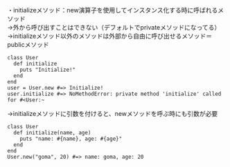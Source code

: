 
・initializeメソッド：new演算子を使用してインスタンス化する時に呼ばれるメソッド<br>
  →外から呼び出すことはできない（デフォルトでprivateメソッドになってる）<br>
  →initializeメソッド以外のメソッドは外部から自由に呼び出せるメソッド＝publicメソッド<br>
  
```
class User
  def initialize
    puts "Initialize!"
  end
end
user = User.new #=> Initialize!
user.initialize #=> NoMethodError: private method 'initialize' called for #<User:~
```

→initializeメソッドに引数を付けると、newメソッドを呼ぶ時にも引数が必要
```
class User
  def initialize(name, age)
    puts "name: #{name}, age: #{age}"
  end
end
User.new("goma", 20) #=> name: goma, age: 20
```
